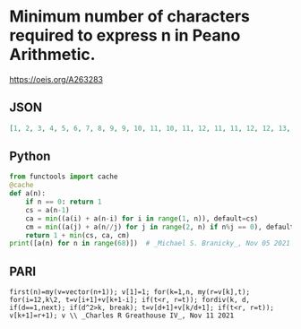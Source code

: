 # Minimum number of characters required to express n in Peano Arithmetic\.
https://oeis.org/A263283
## JSON
```JSON
[1, 2, 3, 4, 5, 6, 7, 8, 9, 9, 10, 11, 10, 11, 12, 11, 11, 12, 12, 13, 12, 13, 14, 15, 13, 13, 14, 14, 14, 15, 14, 15, 15, 16, 16, 15, 15, 16, 17, 16, 16, 17, 16, 17, 17, 16, 17, 18, 16, 17, 17, 17, 17, 18, 17, 18, 18, 18, 19, 20, 17, 18, 19, 18, 17, 18, 19, 20]
```
## Python
```Python
from functools import cache
@cache
def a(n):
    if n == 0: return 1
    cs = a(n-1)
    ca = min((a(i) + a(n-i) for i in range(1, n)), default=cs)
    cm = min((a(j) + a(n//j) for j in range(2, n) if n%j == 0), default=cs)
    return 1 + min(cs, ca, cm)
print([a(n) for n in range(68)])  # _Michael S. Branicky_, Nov 05 2021
```
## PARI
```PARI
first(n)=my(v=vector(n+1)); v[1]=1; for(k=1,n, my(r=v[k],t); for(i=12,k\2, t=v[i+1]+v[k+1-i]; if(t<r, r=t)); fordiv(k, d, if(d==1,next); if(d^2>k, break); t=v[d+1]+v[k/d+1]; if(t<r, r=t)); v[k+1]=r+1); v \\ _Charles R Greathouse IV_, Nov 11 2021
```
